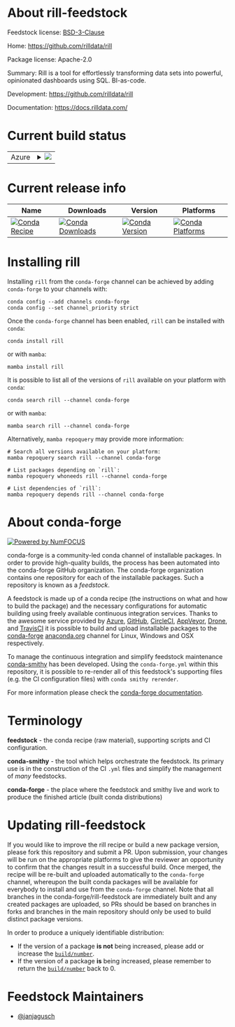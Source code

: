 About rill-feedstock
====================

Feedstock license: [BSD-3-Clause](https://github.com/conda-forge/rill-feedstock/blob/main/LICENSE.txt)

Home: https://github.com/rilldata/rill

Package license: Apache-2.0

Summary: Rill is a tool for effortlessly transforming data sets into powerful, opinionated dashboards using SQL. BI-as-code.

Development: https://github.com/rilldata/rill

Documentation: https://docs.rilldata.com/

Current build status
====================


<table>
    
  <tr>
    <td>Azure</td>
    <td>
      <details>
        <summary>
          <a href="https://dev.azure.com/conda-forge/feedstock-builds/_build/latest?definitionId=21076&branchName=main">
            <img src="https://dev.azure.com/conda-forge/feedstock-builds/_apis/build/status/rill-feedstock?branchName=main">
          </a>
        </summary>
        <table>
          <thead><tr><th>Variant</th><th>Status</th></tr></thead>
          <tbody><tr>
              <td>linux_64</td>
              <td>
                <a href="https://dev.azure.com/conda-forge/feedstock-builds/_build/latest?definitionId=21076&branchName=main">
                  <img src="https://dev.azure.com/conda-forge/feedstock-builds/_apis/build/status/rill-feedstock?branchName=main&jobName=linux&configuration=linux%20linux_64_" alt="variant">
                </a>
              </td>
            </tr><tr>
              <td>osx_64</td>
              <td>
                <a href="https://dev.azure.com/conda-forge/feedstock-builds/_build/latest?definitionId=21076&branchName=main">
                  <img src="https://dev.azure.com/conda-forge/feedstock-builds/_apis/build/status/rill-feedstock?branchName=main&jobName=osx&configuration=osx%20osx_64_" alt="variant">
                </a>
              </td>
            </tr>
          </tbody>
        </table>
      </details>
    </td>
  </tr>
</table>

Current release info
====================

| Name | Downloads | Version | Platforms |
| --- | --- | --- | --- |
| [![Conda Recipe](https://img.shields.io/badge/recipe-rill-green.svg)](https://anaconda.org/conda-forge/rill) | [![Conda Downloads](https://img.shields.io/conda/dn/conda-forge/rill.svg)](https://anaconda.org/conda-forge/rill) | [![Conda Version](https://img.shields.io/conda/vn/conda-forge/rill.svg)](https://anaconda.org/conda-forge/rill) | [![Conda Platforms](https://img.shields.io/conda/pn/conda-forge/rill.svg)](https://anaconda.org/conda-forge/rill) |

Installing rill
===============

Installing `rill` from the `conda-forge` channel can be achieved by adding `conda-forge` to your channels with:

```
conda config --add channels conda-forge
conda config --set channel_priority strict
```

Once the `conda-forge` channel has been enabled, `rill` can be installed with `conda`:

```
conda install rill
```

or with `mamba`:

```
mamba install rill
```

It is possible to list all of the versions of `rill` available on your platform with `conda`:

```
conda search rill --channel conda-forge
```

or with `mamba`:

```
mamba search rill --channel conda-forge
```

Alternatively, `mamba repoquery` may provide more information:

```
# Search all versions available on your platform:
mamba repoquery search rill --channel conda-forge

# List packages depending on `rill`:
mamba repoquery whoneeds rill --channel conda-forge

# List dependencies of `rill`:
mamba repoquery depends rill --channel conda-forge
```


About conda-forge
=================

[![Powered by
NumFOCUS](https://img.shields.io/badge/powered%20by-NumFOCUS-orange.svg?style=flat&colorA=E1523D&colorB=007D8A)](https://numfocus.org)

conda-forge is a community-led conda channel of installable packages.
In order to provide high-quality builds, the process has been automated into the
conda-forge GitHub organization. The conda-forge organization contains one repository
for each of the installable packages. Such a repository is known as a *feedstock*.

A feedstock is made up of a conda recipe (the instructions on what and how to build
the package) and the necessary configurations for automatic building using freely
available continuous integration services. Thanks to the awesome service provided by
[Azure](https://azure.microsoft.com/en-us/services/devops/), [GitHub](https://github.com/),
[CircleCI](https://circleci.com/), [AppVeyor](https://www.appveyor.com/),
[Drone](https://cloud.drone.io/welcome), and [TravisCI](https://travis-ci.com/)
it is possible to build and upload installable packages to the
[conda-forge](https://anaconda.org/conda-forge) [anaconda.org](https://anaconda.org/)
channel for Linux, Windows and OSX respectively.

To manage the continuous integration and simplify feedstock maintenance
[conda-smithy](https://github.com/conda-forge/conda-smithy) has been developed.
Using the ``conda-forge.yml`` within this repository, it is possible to re-render all of
this feedstock's supporting files (e.g. the CI configuration files) with ``conda smithy rerender``.

For more information please check the [conda-forge documentation](https://conda-forge.org/docs/).

Terminology
===========

**feedstock** - the conda recipe (raw material), supporting scripts and CI configuration.

**conda-smithy** - the tool which helps orchestrate the feedstock.
                   Its primary use is in the construction of the CI ``.yml`` files
                   and simplify the management of *many* feedstocks.

**conda-forge** - the place where the feedstock and smithy live and work to
                  produce the finished article (built conda distributions)


Updating rill-feedstock
=======================

If you would like to improve the rill recipe or build a new
package version, please fork this repository and submit a PR. Upon submission,
your changes will be run on the appropriate platforms to give the reviewer an
opportunity to confirm that the changes result in a successful build. Once
merged, the recipe will be re-built and uploaded automatically to the
`conda-forge` channel, whereupon the built conda packages will be available for
everybody to install and use from the `conda-forge` channel.
Note that all branches in the conda-forge/rill-feedstock are
immediately built and any created packages are uploaded, so PRs should be based
on branches in forks and branches in the main repository should only be used to
build distinct package versions.

In order to produce a uniquely identifiable distribution:
 * If the version of a package **is not** being increased, please add or increase
   the [``build/number``](https://docs.conda.io/projects/conda-build/en/latest/resources/define-metadata.html#build-number-and-string).
 * If the version of a package **is** being increased, please remember to return
   the [``build/number``](https://docs.conda.io/projects/conda-build/en/latest/resources/define-metadata.html#build-number-and-string)
   back to 0.

Feedstock Maintainers
=====================

* [@janjagusch](https://github.com/janjagusch/)


